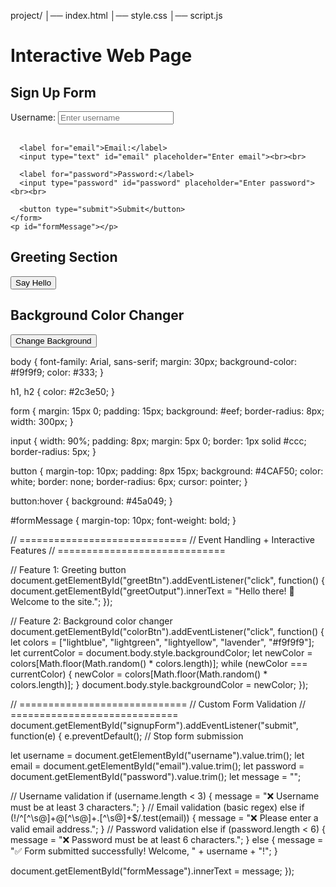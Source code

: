 project/
│── index.html
│── style.css
│── script.js


<!DOCTYPE html>
<html lang="en">
<head>
  <meta charset="UTF-8">
  <meta name="viewport" content="width=device-width, initial-scale=1.0">
  <title>Interactive Web Page</title>
  <link rel="stylesheet" href="style.css">
</head>
<body>
  <h1>Interactive Web Page</h1>

  <!-- Interactive Section 1: Form -->
  <section>
    <h2>Sign Up Form</h2>
    <form id="signupForm">
      <label for="username">Username:</label>
      <input type="text" id="username" placeholder="Enter username"><br><br>

      <label for="email">Email:</label>
      <input type="text" id="email" placeholder="Enter email"><br><br>

      <label for="password">Password:</label>
      <input type="password" id="password" placeholder="Enter password"><br><br>

      <button type="submit">Submit</button>
    </form>
    <p id="formMessage"></p>
  </section>

  <!-- Interactive Section 2: Button-triggered greeting -->
  <section>
    <h2>Greeting Section</h2>
    <button id="greetBtn">Say Hello</button>
    <p id="greetOutput"></p>
  </section>

  <!-- Interactive Section 3: Color changer -->
  <section>
    <h2>Background Color Changer</h2>
    <button id="colorBtn">Change Background</button>
  </section>

  <script src="script.js"></script>
</body>
</html>


body {
  font-family: Arial, sans-serif;
  margin: 30px;
  background-color: #f9f9f9;
  color: #333;
}

h1, h2 {
  color: #2c3e50;
}

form {
  margin: 15px 0;
  padding: 15px;
  background: #eef;
  border-radius: 8px;
  width: 300px;
}

input {
  width: 90%;
  padding: 8px;
  margin: 5px 0;
  border: 1px solid #ccc;
  border-radius: 5px;
}

button {
  margin-top: 10px;
  padding: 8px 15px;
  background: #4CAF50;
  color: white;
  border: none;
  border-radius: 6px;
  cursor: pointer;
}

button:hover {
  background: #45a049;
}

#formMessage {
  margin-top: 10px;
  font-weight: bold;
}


// =============================
// Event Handling + Interactive Features
// =============================

// Feature 1: Greeting button
document.getElementById("greetBtn").addEventListener("click", function() {
  document.getElementById("greetOutput").innerText = "Hello there! 👋 Welcome to the site.";
});

// Feature 2: Background color changer
document.getElementById("colorBtn").addEventListener("click", function() {
  let colors = ["lightblue", "lightgreen", "lightyellow", "lavender", "#f9f9f9"];
  let currentColor = document.body.style.backgroundColor;
  let newColor = colors[Math.floor(Math.random() * colors.length)];
  while (newColor === currentColor) {
    newColor = colors[Math.floor(Math.random() * colors.length)];
  }
  document.body.style.backgroundColor = newColor;
});

// =============================
// Custom Form Validation
// =============================
document.getElementById("signupForm").addEventListener("submit", function(e) {
  e.preventDefault(); // Stop form submission

  let username = document.getElementById("username").value.trim();
  let email = document.getElementById("email").value.trim();
  let password = document.getElementById("password").value.trim();
  let message = "";

  // Username validation
  if (username.length < 3) {
    message = "❌ Username must be at least 3 characters.";
  }
  // Email validation (basic regex)
  else if (!/^[^\s@]+@[^\s@]+\.[^\s@]+$/.test(email)) {
    message = "❌ Please enter a valid email address.";
  }
  // Password validation
  else if (password.length < 6) {
    message = "❌ Password must be at least 6 characters.";
  } 
  else {
    message = "✅ Form submitted successfully! Welcome, " + username + "!";
  }

  document.getElementById("formMessage").innerText = message;
});
